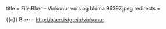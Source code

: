 title = File:Blær – Vinkonur vors og blóma 96397.jpeg
redirects =
>>>>

{{c}} Blær – http://blaer.is/grein/vinkonur